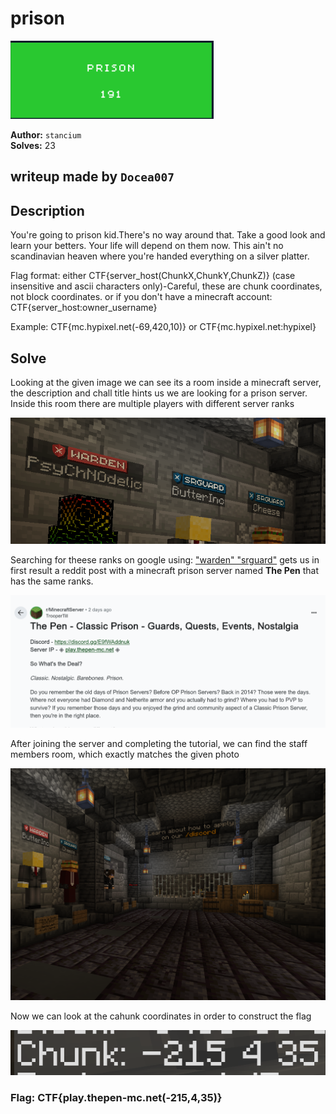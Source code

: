 # prison

![Proof](proof.png)   

**Author:** `stancium`  
**Solves:** 23

**writeup made by** `Docea007`
---

## Description


You're going to prison kid.There's no way around that. Take a good look and learn your betters. Your life will depend on them now. This ain't no scandinavian heaven where you're handed everything on a silver platter.

Flag format: either CTF{server_host(ChunkX,ChunkY,ChunkZ)} (case insensitive and ascii characters only)-Careful, these are chunk coordinates, not block coordinates. or if you don't have a minecraft account: CTF{server_host:owner_username}

Example: CTF{mc.hypixel.net(-69,420,10)} or CTF{mc.hypixel.net:hypixel}


## Solve

Looking at the given image we can see its a room inside a minecraft server, the description and chall title hints us we are looking for a prison server. Inside this room there are multiple players with different server ranks 

![prison_ranks](prison_ranks.png)

Searching for theese ranks on google using: ["warden" "srguard"](https://www.google.com/search?q=%22warden%22+%22srguard%22)
gets us in first result a reddit post with a minecraft prison server named **The Pen** that has the same ranks.

![reddit_post](reddit_post.png)

After joining the server and completing the tutorial, we can find the staff members room, which exactly matches the given photo

![room](room.png)

Now we can look at the cahunk coordinates in order to construct the flag

![coords](coords.png)


### Flag: CTF{play.thepen-mc.net(-215,4,35)}